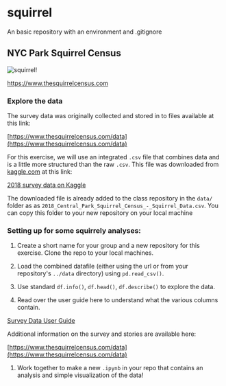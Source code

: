 # squirrel
An basic repository with an environment and .gitignore

## NYC Park Squirrel Census

![squirrel!](https://imgs.6sqft.com/wp-content/uploads/2018/10/03124715/squirrel-Central-Park.jpg)

https://www.thesquirrelcensus.com

### Explore the data

The survey data was originally collected and stored in to files available at this link:

[https://www.thesquirrelcensus.com/data](https://www.thesquirrelcensus.com/data)

For this exercise, we will use an integrated `.csv` file that combines data and is a little more structured than the raw `.csv`. This file was downloaded from [kaggle.com](http://www.kaggle.com) at this link:

[2018 survey data on Kaggle](https://www.kaggle.com/datasets/dominoweir/nyc-2018-squirrel-census)

The downloaded file is already added to the class repository in the `data/` folder as as `2018_Central_Park_Squirrel_Census_-_Squirrel_Data.csv`. You can copy this folder to your new repository on your local machine

### Setting up for some squirrely analyses:

1. Create a short name for your group and a new repository for this exercise. Clone the repo to your local machines. 

1. Load the combined datafile (either using the url or from your repository's `../data` directory) using `pd.read_csv()`.

1.  Use standard `df.info()`, `df.head()`, `df.describe()` to explore the data. 

1. Read over the user guide here to understand what the various columns contain.

[Survey Data User Guide](https://www.dropbox.com/s/cs293zzz1li79nn/user-guide_data-sets_nyc-open-data-week-multi-park-squirrel-count.pdf?dl=0)

Additional information on the survey and stories are available here:

[https://www.thesquirrelcensus.com/data](https://www.thesquirrelcensus.com/data)

1. Work together to make a new `.ipynb` in your repo that contains an analysis and simple visualization of the data!


